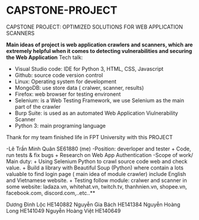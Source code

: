 # CAPSTONE-PROJECT
CAPSTONE PROJECT: OPTIMIZED SOLUTIONS FOR WEB APPLICATION SCANNERS

**Main ideas of project is web application crawlers and scanners, which are extremely helpful when it comes to detecting vulnerabilities and securing the Web Application**
Tech talk: 
  - Visual Studio code:  IDE for Python 3, HTML, CSS, Javascript
  - Github: source code version control
  - Linux: Operating system for development
  - MongoDB: use store data ( cralwer, scanner, results)
  - Firefox: web browser for testing environent
  - Selenium: is a Web Testing Framework, we use Selenium as the main part of the crawler
  - Burp Suite: is used as an automated Web Application Viulnerability Scanner
  - Python 3: main programing language

Thank for my team finished life in FPT University with this PROJECT

-Lê Trần Minh Quân SE61880 (me)
      -Position: deverloper and tester
        + Code, run tests & fix bugs
        + Research on Web App Authentication
      -Scope of work/ Main duty:
        + Using Selenium Python to crawl source code web and check value.
        + Build a library with Beautiful Soup (Python) where contain a lots valuable to find login page ( main idea of module crawler) include English and Vietnamese website.
        + Testing follow module: cralwer and scanner in some website: ladaza.vn, whitehat.vn, twitch.tv, thanhnien.vn, shopee.vn, facebook.com, discord.com,..etc..**
        
        
Dương Đình Lộc HE140882
Nguyễn Gia Bách HE141384
Nguyễn Hoàng Long HE141049
Nguyễn Hoàng Việt HE140649


